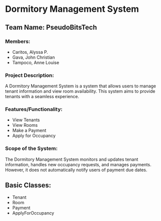 # Dormitory Management System

## Team Name: PseudoBitsTech

### Members:
- Caritos, Alyssa P.
- Gava, John Christian
- Tampoco, Anne Louise

### Project Description:
A Dormitory Management System is a system that allows users to manage tenant information and view room availability. This system aims to provide tenants with a seamless experience.

### Features/Functionality:
- View Tenants
- View Rooms
- Make a Payment
- Apply for Occupancy

### Scope of the System:
The Dormitory Management System monitors and updates tenant information, handles new occupancy requests, and manages payments. However, it does not automatically notify users of payment due dates.

## Basic Classes:
- Tenant
- Room
- Payment
- ApplyForOccupancy
